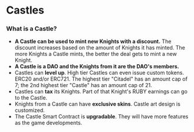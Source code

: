 # Castles

### What is a Castle?

* **A Castle can be used to mint new Knights with a discount.** The discount increases based on the amount of Knights it has minted. The more Knights a Castle mints, the better the deal gets to mint a new Knight.
* **A Castle is a DAO and the Knights from it are the DAO's members.**
* Castles can **level up**. High tier Castles can even issue custom tokens. ERC20 and/or ERC721. The highest tier "Citadel" has an amount cap of 7; the 2nd highest tier "Castle" has an amount cap of 21.
* Castles can **tax** its Knights. Part of that Knight's RUBY earnings can go to the Castle.
* Knights from a Castle can have **exclusive skins**. Castle art design is customized.
* The Castle Smart Contract is **upgradable**. They will have more features as the game developments.
